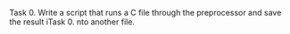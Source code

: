 Task 0. Write a script that runs a C file through the preprocessor and save the result iTask 0. nto another file.
